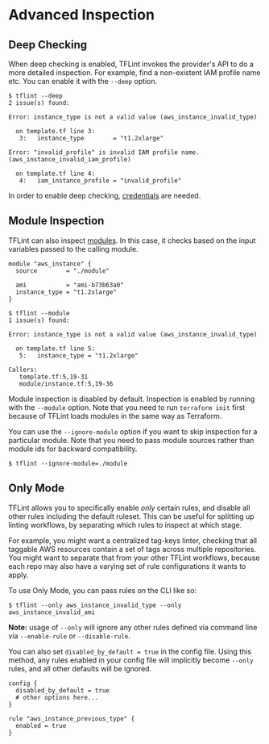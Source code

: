 # Advanced Inspection

## Deep Checking

When deep checking is enabled, TFLint invokes the provider's API to do a more detailed inspection. For example, find a non-existent IAM profile name etc. You can enable it with the `--deep` option.

```console
$ tflint --deep
2 issue(s) found:

Error: instance_type is not a valid value (aws_instance_invalid_type)

  on template.tf line 3:
   3:   instance_type        = "t1.2xlarge"

Error: "invalid_profile" is invalid IAM profile name. (aws_instance_invalid_iam_profile)

  on template.tf line 4:
   4:   iam_instance_profile = "invalid_profile"

```

In order to enable deep checking, [credentials](credentials.md) are needed.

## Module Inspection

TFLint can also inspect [modules](https://www.terraform.io/docs/configuration/modules.html). In this case, it checks based on the input variables passed to the calling module.

```hcl
module "aws_instance" {
  source        = "./module"

  ami           = "ami-b73b63a0"
  instance_type = "t1.2xlarge"
}
```

```console
$ tflint --module
1 issue(s) found:

Error: instance_type is not a valid value (aws_instance_invalid_type)

  on template.tf line 5:
   5:   instance_type = "t1.2xlarge"

Callers:
   template.tf:5,19-31
   module/instance.tf:5,19-36

```

Module inspection is disabled by default. Inspection is enabled by running with the `--module` option. Note that you need to run `terraform init` first because of TFLint loads modules in the same way as Terraform. 

You can use the `--ignore-module` option if you want to skip inspection for a particular module. Note that you need to pass module sources rather than module ids for backward compatibility.

```
$ tflint --ignore-module=./module
```

## Only Mode

TFLint allows you to specifically enable *only* certain rules, and disable all other rules including the default ruleset. This can be useful for splitting up linting workflows, by separating which rules to inspect at which stage.

For example, you might want a centralized tag-keys linter, checking that all taggable AWS resources contain a set of tags across multiple repositories. You might want to separate that from your other TFLint workflows, because each repo may also have a varying set of rule configurations it wants to apply.

To use Only Mode, you can pass rules on the CLI like so:
```
$ tflint --only aws_instance_invalid_type --only aws_instance_invalid_ami
```
**Note:** usage of `--only` will ignore any other rules defined via command line via `--enable-rule` or `--disable-rule`.

You can also set `disabled_by_default = true` in the config file. Using this method, any rules enabled in your config file will implicitly become `--only` rules, and all other defaults will be ignored.

```hcl
config {
  disabled_by_default = true
  # other options here...
}

rule "aws_instance_previous_type" {
  enabled = true
}
```